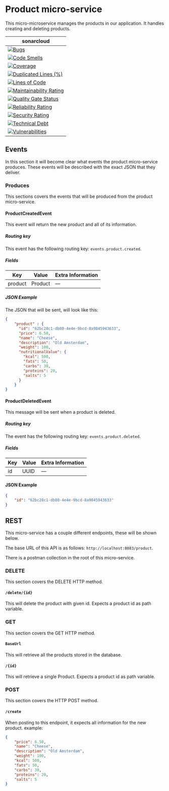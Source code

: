 # Product micro-service
This micro-microservice manages the products in our application. It handles creating and deleting products.

| **sonar**cloud                                                                                                                                                                                                                             |
|--------------------------------------------------------------------------------------------------------------------------------------------------------------------------------------------------------------------------------------------|
| [![Bugs](https://sonarcloud.io/api/project_badges/measure?project=nl.softwarestrijders.waiter%3Aproduct&metric=bugs)](https://sonarcloud.io/summary/new_code?id=nl.softwarestrijders.waiter%3Aproduct)                                     |
| [![Code Smells](https://sonarcloud.io/api/project_badges/measure?project=nl.softwarestrijders.waiter%3Aproduct&metric=code_smells)](https://sonarcloud.io/summary/new_code?id=nl.softwarestrijders.waiter%3Aproduct)                       |
| [![Coverage](https://sonarcloud.io/api/project_badges/measure?project=nl.softwarestrijders.waiter%3Aproduct&metric=coverage)](https://sonarcloud.io/summary/new_code?id=nl.softwarestrijders.waiter%3Aproduct)                             |
| [![Duplicated Lines (%)](https://sonarcloud.io/api/project_badges/measure?project=nl.softwarestrijders.waiter%3Aproduct&metric=duplicated_lines_density)](https://sonarcloud.io/summary/new_code?id=nl.softwarestrijders.waiter%3Aproduct) |
| [![Lines of Code](https://sonarcloud.io/api/project_badges/measure?project=nl.softwarestrijders.waiter%3Aproduct&metric=ncloc)](https://sonarcloud.io/summary/new_code?id=nl.softwarestrijders.waiter%3Aproduct)                           |
| [![Maintainability Rating](https://sonarcloud.io/api/project_badges/measure?project=nl.softwarestrijders.waiter%3Aproduct&metric=sqale_rating)](https://sonarcloud.io/summary/new_code?id=nl.softwarestrijders.waiter%3Aproduct)           |
| [![Quality Gate Status](https://sonarcloud.io/api/project_badges/measure?project=nl.softwarestrijders.waiter%3Aproduct&metric=alert_status)](https://sonarcloud.io/summary/new_code?id=nl.softwarestrijders.waiter%3Aproduct)              |
| [![Reliability Rating](https://sonarcloud.io/api/project_badges/measure?project=nl.softwarestrijders.waiter%3Aproduct&metric=reliability_rating)](https://sonarcloud.io/summary/new_code?id=nl.softwarestrijders.waiter%3Aproduct)         |
| [![Security Rating](https://sonarcloud.io/api/project_badges/measure?project=nl.softwarestrijders.waiter%3Aproduct&metric=security_rating)](https://sonarcloud.io/summary/new_code?id=nl.softwarestrijders.waiter%3Aproduct)               |
| [![Technical Debt](https://sonarcloud.io/api/project_badges/measure?project=nl.softwarestrijders.waiter%3Aproduct&metric=sqale_index)](https://sonarcloud.io/summary/new_code?id=nl.softwarestrijders.waiter%3Aproduct)                    |
| [![Vulnerabilities](https://sonarcloud.io/api/project_badges/measure?project=nl.softwarestrijders.waiter%3Aproduct&metric=vulnerabilities)](https://sonarcloud.io/summary/new_code?id=nl.softwarestrijders.waiter%3Aproduct)               |

## Events
In this section it will become clear what events the product micro-service produces. These events will be described with the exact JSON that they deliver.

### Produces
This sections covers the events that will be produced from the product micro-service.

#### ProductCreatedEvent
This event will return the new product and all of its information.

##### Routing key
This event has the following routing key: `events.product.created`.

##### Fields
| Key     | Value   | Extra Information              |
|---------|---------|--------------------------------|
| product | Product | —                              |


##### JSON Example
The JSON that will be sent, will look like this:
```json
{
    "product" : {
      "id": "62bc28c1-db80-4e4e-9bcd-8a9845943633",
      "price": 6.50,
      "name": "Cheese",
      "description": "Old Amsterdam",
      "weight": 100,
      "nutritionalValue": {
        "kcal": 500,
        "fats": 50,
        "carbs": 30,
        "proteins": 20,
        "salts": 5
      }
    }
}
```

#### ProductDeletedEvent
This message will be sent when a product is deleted.

##### Routing key
The event has the following routing key: `events.product.deleted`.

##### Fields
| Key | Value  | Extra Information              |
|-----|--------|--------------------------------|
| id  | UUID   | —                              |

#### JSON Example
```json
{
    "id": "62bc28c1-db80-4e4e-9bcd-8a9845943633"
}
```

## REST
This micro-service has a couple different endpoints, these will be shown below.

The base URL of this API is as follows: `http://localhost:8083/product`.

There is a postman collection in the root of this micro-service.

### DELETE
This section covers the DELETE HTTP method.

#### `/delete/{id}`
This will delete the product with given id.
Expects a product id as path variable.

### GET
This section covers the GET HTTP method.

#### `BaseUrl`
This will retrieve all the products stored in the database.

#### `/{id}`
This will retrieve a single Product.
Expects a product id as path variable.

### POST
This section covers the HTTP POST method.

#### `/create`
When posting to this endpoint, it expects all information for the new product. example:
```json
{
    "price": 6.50,
    "name": "Cheese",
    "description": "Old Amsterdam",
    "weight": 100,
    "kcal": 500,
    "fats": 50,
    "carbs": 30,
    "proteins": 20,
    "salts": 5
}
```

